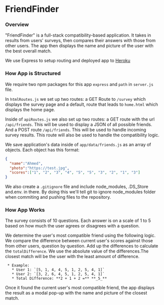 # FriendFinder


### Overview

"FriendFinder" is a full-stack compatibility-based application. It takes in results from users' surveys, then compares their answers with those from other users. The app then displays the name and picture of the user with the best overall match.

We use Express to setup routing and deployed app to [Heroku](https://nameless-river-63958.herokuapp.com)


### How App is Structured
 
We require two npm packages for this app `express` and `path` in `server.js` file. 

In `htmlRoutes.js` we set up two routes: a GET Route to `/survey` which displays the survey page and a default, route that leads to `home.html` which displays the home page. 

Inside of `apiRoutes.js` we also set up two routes: a GET route with the url `/api/friends`. This will be used to display a JSON of all possible friends. And a POST route `/api/friends`. This will be used to handle incoming survey results. This route will also be used to handle the compatibility logic.
 
We save application's data inside of `app/data/friends.js` as an array of objects. Each object has this format: 

```json
{
  "name":"Ahmed",
  "photo":"https://test.jpg",
  "scores":["1", "2", "3", "4", "5", "5", "3", "2", "1", "3"]
}
```

We also create a `.gitignore` file and include node_modules, .DS_Store and.env. in there. By doing this we'll tell git to ignore node_modules folder when commiting and pushing files to the repository. 


### How App Works

The survey consists of 10 questions. Each answer is on a scale of 1 to 5 based on how much the user agrees or disagrees with a question.

We determine the user's most compatible friend using the following logic. We compare the difference between current user's scores against those from other users, question by question. Add up the differences to calculate the `totalDifference`. We use the absolute value of the differences.The closest match will be the user with the least amount of difference.

     * Example:
       * User 1: `[5, 1, 4, 4, 5, 1, 2, 5, 4, 1]`
       * User 2: `[3, 2, 6, 4, 5, 1, 2, 5, 4, 1]`
       * Total Difference: **2 + 1 + 2 =** **_5_**

Once it found the current user's most compatible friend, the app displays the result as a modal pop-up with the name and picture of the closest match.

